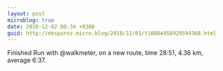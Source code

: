 ```yaml
---
layout: post
microblog: true
date: 2010-12-02 00:34 +0300
guid: http://desparoz.micro.blog/2010/12/01/t10084458929594368.html
---
```

Finished Run with @walkmeter, on a new route, time 28:51, 4.36 km, average 6:37.
